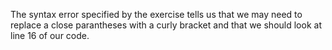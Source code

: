 The syntax error specified by the exercise tells us that we may need to replace a close parantheses with a curly bracket and that we should look at line 16 of our code.